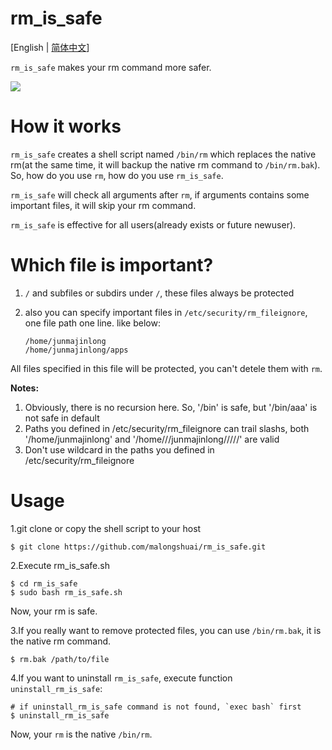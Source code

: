 # rm_is_safe

[English | [简体中文](https://github.com/malongshuai/rm_is_safe/blob/master/README_CN.md)]

`rm_is_safe` makes your rm command more safer.

![](https://www.junmajinlong.com/img/stuffs/a13-1588658636362.gif)

# How it works

`rm_is_safe` creates a shell script named `/bin/rm` which replaces the native rm(at the same time, it will backup the native rm command to `/bin/rm.bak`). So, how do you use `rm`, how do you use `rm_is_safe`. 

`rm_is_safe` will check all arguments after `rm`, if arguments contains some important files, it will skip your rm command.

`rm_is_safe` is effective for all users(already exists or future newuser).

# Which file is important?

1. `/` and subfiles or subdirs under `/`, these files always be protected  
2. also you can specify important files in `/etc/security/rm_fileignore`, one file path one line. like below: 

    ```
    /home/junmajinlong
    /home/junmajinlong/apps
    ```

All files specified in this file will be protected, you can't detele them with `rm`.

**Notes:**  
1. Obviously, there is no recursion here. So, '/bin' is safe, but '/bin/aaa' is not safe in default  
2. Paths you defined in /etc/security/rm_fileignore can trail slashs, both '/home/junmajinlong' and '/home///junmajinlong/////' are valid  
3. Don't use wildcard in the paths you defined in /etc/security/rm_fileignore  

# Usage

1.git clone or copy the shell script to your host
```
$ git clone https://github.com/malongshuai/rm_is_safe.git
```

2.Execute rm_is_safe.sh
```
$ cd rm_is_safe
$ sudo bash rm_is_safe.sh
```

Now, your rm is safe.

3.If you really want to remove protected files, you can use `/bin/rm.bak`, it is the native rm command.
```
$ rm.bak /path/to/file
```

4.If you want to uninstall `rm_is_safe`, execute function `uninstall_rm_is_safe`:

```
# if uninstall_rm_is_safe command is not found, `exec bash` first
$ uninstall_rm_is_safe
```

Now, your `rm` is the native `/bin/rm`.
